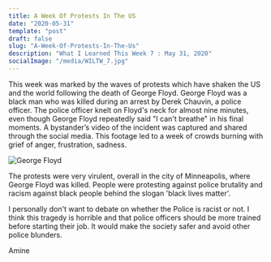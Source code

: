 ```yaml
---
title: A Week Of Protests In The US
date: "2020-05-31"
template: "post"
draft: false
slug: "A-Week-Of-Protests-In-The-Us"
description: "What I Learned This Week 7 : May 31, 2020"
socialImage: "/media/WILTW_7.jpg"
---
```


This week was marked by the waves of protests which have shaken the US and the world following the death of George Floyd.
George Floyd was a black man who was killed during an arrest by Derek Chauvin, a police officer. 
The police officer knelt on Floyd's neck for almost nine minutes, even though George Floyd repeatedly said "I can't breathe" in his final moments.
A bystander’s video of the incident was captured and shared through the social media. This footage led to a week of crowds burning with grief of anger, frustration, sadness.

![George Floyd](/media/WILTW_7.jpg)

The protests were very virulent, overall in the city of Minneapolis, where George Floyd was killed. People were protesting against police brutality and racism against black people behind the slogan 'black lives matter'.

I personally don't want to debate on whether the Police is racist or not. I think this tragedy is horrible and that police officers should be more trained before starting their job.
It would make the society safer and avoid other police blunders.

Amine